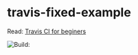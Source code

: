 # travis-fixed-example

Read: [Travis CI for beginers](https://docs.travis-ci.com/user/for-beginners)

![Build: ](https://travis-ci.org/dacbarbos/travis-broken-example.svg?branch=master)
